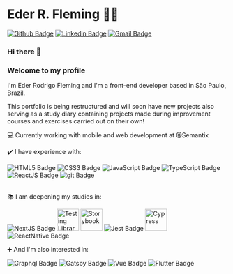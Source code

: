 # Eder R. Fleming :man_technologist:

[![Github Badge](https://img.shields.io/badge/-Github-000?style=flat-square&logo=Github&logoColor=white&link=https://github.com/ederfleming)](https://github.com/ederfleming)
[![Linkedin Badge](https://img.shields.io/badge/-LinkedIn-blue?style=flat-square&logo=Linkedin&logoColor=white&link=https://www.linkedin.com/in/ederfleming/)](https://www.linkedin.com/in/ederfleming/)
[![Gmail Badge](https://img.shields.io/badge/-Gmail-c14438?style=flat-square&logo=Gmail&logoColor=white&link=mailto:ederfleming@gmail.com)](mailto:ederfleming@gmail.com)

### Hi there 👋 
### Welcome to my profile


I'm Eder Rodrigo Fleming and I'm a front-end developer based in São Paulo, Brazil.

This portfolio is being restructured and will soon have new projects also serving as a study diary containing projects made during improvement courses and exercises carried out on their own!

:computer: Currently working with mobile and web development at @Semantix </br>

:heavy_check_mark: I have experience with:</br>

![HTML5 Badge](https://xesque.rocketseat.dev/platform/tech/html5.svg "HTML")
![CSS3 Badge](https://xesque.rocketseat.dev/platform/tech/css3.svg "CSS")
![JavaScript Badge](https://xesque.rocketseat.dev/platform/tech/javascript.svg "JavaScript")
![TypeScript Badge](https://xesque.rocketseat.dev/platform/tech/typescript.svg "Typescript")
![ReactJS Badge](https://xesque.rocketseat.dev/platform/tech/reactjs.svg "ReactJS")
![git Badge](https://xesque.rocketseat.dev/platform/tech/git.svg "Git")</br></br>

:books: I am deepening my studies in:</br>

![NextJS Badge](https://xesque.rocketseat.dev/platform/tech/nextjs.svg "NextJS")
<img src="https://d33wubrfki0l68.cloudfront.net/d8252a1a8dedc92cdb69ee5c022cd91c67e3af4e/51dd8/img/tech/rtl.svg" alt="Testing Library" width="50"/>
<img src="https://d33wubrfki0l68.cloudfront.net/eb4093fae6d1e1d692a391773da8da72852c2988/8a1d0/img/tech/storybook.svg" alt="Storybook" width="50"/>
![Jest Badge](https://xesque.rocketseat.dev/platform/tech/jest.svg "Jest")
<img src="https://d33wubrfki0l68.cloudfront.net/381714a1a455c2740b96b8c1832d4911c7838f2d/6dc91/img/tech/cypress.svg" alt="Cypress" width="50"/>
![ReactNative Badge](https://xesque.rocketseat.dev/platform/tech/react-native.svg "React Native")

:heavy_plus_sign: And I'm also interested in:</br>

![Graphql Badge](https://xesque.rocketseat.dev/platform/tech/graphql.svg "GraphQL")
![Gatsby Badge](https://xesque.rocketseat.dev/platform/tech/gatsby.svg "Gatsby")
![Vue Badge](https://xesque.rocketseat.dev/platform/tech/vuejs.svg "VueJS")
![Flutter Badge](https://xesque.rocketseat.dev/platform/tech/flutter.svg "Flutter")


